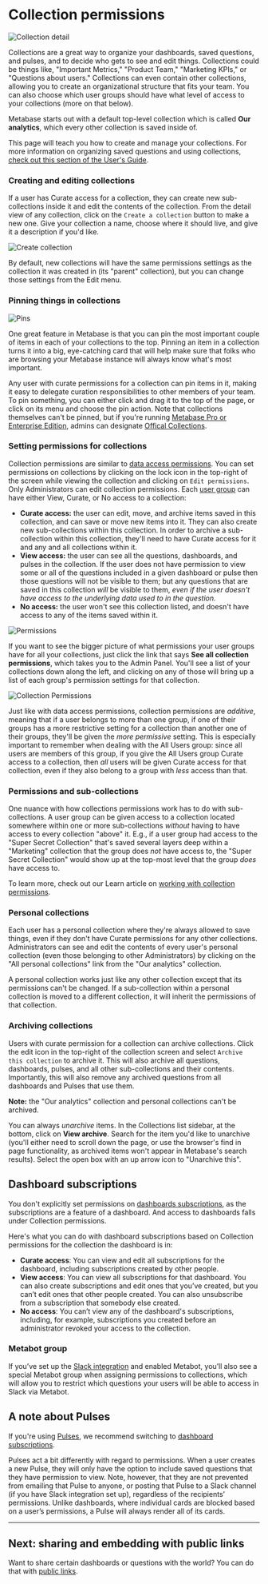 # Collection permissions

![Collection detail](images/collections/collection-detail.png)

Collections are a great way to organize your dashboards, saved questions, and pulses, and to decide who gets to see and edit things. Collections could be things like, "Important Metrics," "Product Team," "Marketing KPIs," or "Questions about users." Collections can even contain other collections, allowing you to create an organizational structure that fits your team. You can also choose which user groups should have what level of access to your collections (more on that below).

Metabase starts out with a default top-level collection which is called __Our analytics__, which every other collection is saved inside of.

This page will teach you how to create and manage your collections. For more information on organizing saved questions and using collections, [check out this section of the User's Guide](../users-guide/06-sharing-answers.md).

### Creating and editing collections

If a user has Curate access for a collection, they can create new sub-collections inside it and edit the contents of the collection. From the detail view of any collection, click on the `Create a collection` button to make a new one. Give your collection a name, choose where it should live, and give it a description if you'd like.

![Create collection](images/collections/create-collection.png)

By default, new collections will have the same permissions settings as the collection it was created in (its "parent" collection), but you can change those settings from the Edit menu.

### Pinning things in collections

![Pins](images/collections/pinned-items.png)

One great feature in Metabase is that you can pin the most important couple of items in each of your collections to the top. Pinning an item in a collection turns it into a big, eye-catching card that will help make sure that folks who are browsing your Metabase instance will always know what's most important.

Any user with curate permissions for a collection can pin items in it, making it easy to delegate curation responsibilities to other members of your team. To pin something, you can either click and drag it to the top of the page, or click on its menu and choose the pin action. Note that collections themselves can't be pinned, but if you're running [Metabase Pro or Enterprise Edition](https://www.metabase.com/pricing), admins can designate [Offical Collections][offical-collections].

### Setting permissions for collections

Collection permissions are similar to [data access permissions](05-setting-permissions.md). You can set permissions on collections by clicking on the lock icon in the top-right of the screen while viewing the collection and clicking on `Edit permissions`. Only Administrators can edit collection permissions. Each [user group](05-setting-permissions.md) can have either View, Curate, or No access to a collection:

- **Curate access:** the user can edit, move, and archive items saved in this collection, and can save or move new items into it. They can also create new sub-collections within this collection. In order to archive a sub-collection within this collection, they'll need to have Curate access for it and any and all collections within it.
- **View access:** the user can see all the questions, dashboards, and pulses in the collection. If the user does not have permission to view some or all of the questions included in a given dashboard or pulse then those questions will not be visible to them; but any questions that are saved in this collection _will_ be visible to them, _even if the user doesn't have access to the underlying data used to in the question._
- **No access:** the user won't see this collection listed, and doesn't have access to any of the items saved within it.

![Permissions](images/collections/collection-permissions.png)

If you want to see the bigger picture of what permissions your user groups have for all your collections, just click the link that says **See all collection permissions**, which takes you to the Admin Panel. You'll see a list of your collections down along the left, and clicking on any of those will bring up a list of each group's permission settings for that collection.

![Collection Permissions](images/collections/admin-panel-collections.png)

Just like with data access permissions, collection permissions are _additive_, meaning that if a user belongs to more than one group, if one of their groups has a more restrictive setting for a collection than another one of their groups, they'll be given the _more permissive_ setting. This is especially important to remember when dealing with the All Users group: since all users are members of this group, if you give the All Users group Curate access to a collection, then _all_ users will be given Curate access for that collection, even if they also belong to a group with _less_ access than that.

### Permissions and sub-collections

One nuance with how collections permissions work has to do with sub-collections. A user group can be given access to a collection located somewhere within one or more sub-collections _without_ having to have access to every collection "above" it. E.g., if a user group had access to the "Super Secret Collection" that's saved several layers deep within a "Marketing" collection that the group does _not_ have access to, the "Super Secret Collection" would show up at the top-most level that the group _does_ have access to.

To learn more, check out our Learn article on [working with collection permissions][collection-permissions].

### Personal collections

Each user has a personal collection where they're always allowed to save things, even if they don't have Curate permissions for any other collections. Administrators can see and edit the contents of every user's personal collection (even those belonging to other Administrators) by clicking on the "All personal collections" link from the "Our analytics" collection.

A personal collection works just like any other collection except that its permissions can't be changed. If a sub-collection within a personal collection is moved to a different collection, it will inherit the permissions of that collection.

### Archiving collections

Users with curate permission for a collection can archive collections. Click the edit icon in the top-right of the collection screen and select `Archive this collection` to archive it. This will also archive all questions, dashboards, pulses, and all other sub-collections and their contents. Importantly, this will also remove any archived questions from all dashboards and Pulses that use them.

**Note:** the "Our analytics" collection and personal collections can't be archived.

You can always _unarchive_ items. In the Collections list sidebar, at the bottom, click on __View archive__. Search for the item you'd like to unarchive (you'll either need to scroll down the page, or use the browser's find in page functionality, as archived items won't appear in Metabase's search results). Select the open box with an up arrow icon to "Unarchive this".

## Dashboard subscriptions

You don't explicitly set permissions on [dashboards subscriptions][dashboard-subscriptions], as the subscriptions are a feature of a dashboard. And access to dashboards falls under Collection permissions.

Here's what you can do with dashboard subscriptions based on Collection permissions for the collection the dashboard is in:

- **Curate access**: You can view and edit all subscriptions for the dashboard, including subscriptions created by other people.
- **View access**: You can view all subscriptions for that dashboard. You can also create subscriptions and edit ones that you’ve created, but you can’t edit ones that other people created. You can also unsubscribe from a subscription that somebody else created.
- **No access**: You can’t view any of the dashboard's subscriptions, including, for example, subscriptions you created before an administrator revoked your access to the collection.

### Metabot group

If you’ve set up the [Slack integration][slack-integration] and enabled Metabot, you’ll also see a special Metabot group when assigning permissions to collections, which will allow you to restrict which questions your users will be able to access in Slack via Metabot.

## A note about Pulses

If you're using [Pulses][pulses], we recommend switching to [dashboard subscriptions][dashboard-subscriptions].

Pulses act a bit differently with regard to permissions. When a user creates a new Pulse, they will only have the option to include saved questions that they have permission to view. Note, however, that they are not prevented from emailing that Pulse to anyone, or posting that Pulse to a Slack channel (if you have Slack integration set up), regardless of the recipients’ permissions. Unlike dashboards, where individual cards are blocked based on a user’s permissions, a Pulse will always render all of its cards.

---

## Next: sharing and embedding with public links

Want to share certain dashboards or questions with the world? You can do that with [public links](12-public-links.md).

[collections]: 06-collections.md
[collection-permissions]: /learn/permissions/collection-permissions.html
[dashboard-subscriptions]: ../users-guide/dashboard-subscriptions.md
[data-permissions]: data-permissions.md
[pulses]: ../users-guide/10-pulses.md
[data-sandboxing]: ../enterprise-guide/data-sandboxes.md
[offical-collections]: ../users-guide/collections.html#official-collections
[permissions]: /learn/permissions/
[sandbox-columns]: /learn/permissions/data-sandboxing-column-permissions.html
[sandbox-rows]: /learn/permissions/data-sandboxing-row-permissions.html
[slack-integration]: 09-setting-up-slack.md
[sql-snippet-folders]: ../enterprise-guide/sql-snippets.md
[table-permissions]: data-permissions.md#table-permissions